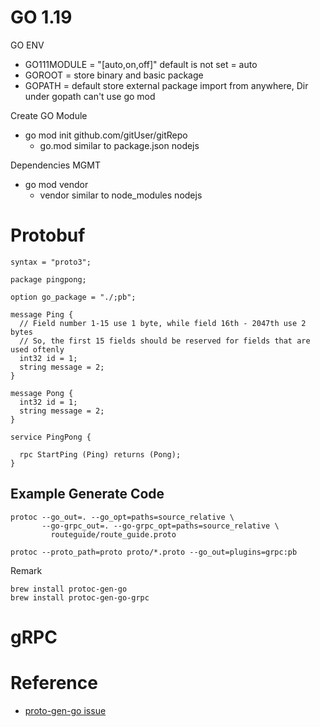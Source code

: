 # GO 1.19

GO ENV

- GO111MODULE = "[auto,on,off]" default is not set = auto
- GOROOT =  store binary and basic package
- GOPATH = default store external package import from anywhere, Dir under gopath can't use go mod 

Create GO Module

- go mod init github.com/gitUser/gitRepo
    - go.mod similar to package.json nodejs

Dependencies MGMT

- go mod vendor 
    - vendor similar to node_modules nodejs

# Protobuf

```
syntax = "proto3";

package pingpong;

option go_package = "./;pb";

message Ping {
  // Field number 1-15 use 1 byte, while field 16th - 2047th use 2 bytes
  // So, the first 15 fields should be reserved for fields that are used oftenly
  int32 id = 1;
  string message = 2;
}

message Pong {
  int32 id = 1;
  string message = 2;
}

service PingPong {

  rpc StartPing (Ping) returns (Pong);
}
```
## Example Generate Code

```
protoc --go_out=. --go_opt=paths=source_relative \
       --go-grpc_out=. --go-grpc_opt=paths=source_relative \
         routeguide/route_guide.proto
```

```
protoc --proto_path=proto proto/*.proto --go_out=plugins=grpc:pb
```
Remark
```
brew install protoc-gen-go
brew install protoc-gen-go-grpc
```
# gRPC
# Reference
-   [proto-gen-go issue](https://github.com/techschool/pcbook-go/issues/3)

